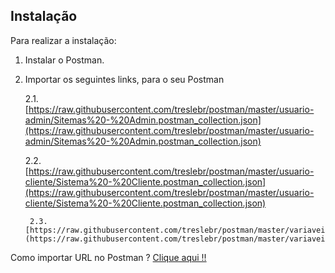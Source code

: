 Instalação
----------
Para realizar a instalação:

 1. Instalar o Postman.
 2. Importar os seguintes links, para o seu Postman
	 
	 2.1. [https://raw.githubusercontent.com/treslebr/postman/master/usuario-admin/Sitemas%20-%20Admin.postman_collection.json](https://raw.githubusercontent.com/treslebr/postman/master/usuario-admin/Sitemas%20-%20Admin.postman_collection.json)
	 
	 2.2. [https://raw.githubusercontent.com/treslebr/postman/master/usuario-cliente/Sistema%20-%20Cliente.postman_collection.json](https://raw.githubusercontent.com/treslebr/postman/master/usuario-cliente/Sistema%20-%20Cliente.postman_collection.json)

         2.3. [https://raw.githubusercontent.com/treslebr/postman/master/variaveis/Desenvolvimento.postman_environment.json](https://raw.githubusercontent.com/treslebr/postman/master/variaveis/Desenvolvimento.postman_environment.json)

Como importar URL no Postman ? [Clique aqui !!](https://nfe.io/docs/comum/postman/)
